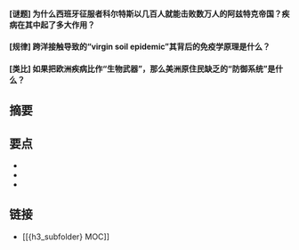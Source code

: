 #### [谜题] 为什么西班牙征服者科尔特斯以几百人就能击败数万人的阿兹特克帝国？疾病在其中起了多大作用？


#### [规律] 跨洋接触导致的“virgin soil epidemic”其背后的免疫学原理是什么？


#### [类比] 如果把欧洲疾病比作“生物武器”，那么美洲原住民缺乏的“防御系统”是什么？


## 摘要


## 要点

- 
- 
- 

## 链接

- [[{h3_subfolder} MOC]]
